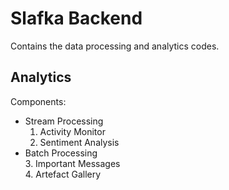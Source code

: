 # Slafka Backend

Contains the data processing and analytics codes.

## Analytics  
Components:  
* Stream Processing  
  1. Activity Monitor  
  2. Sentiment Analysis  
* Batch Processing  
  3. Important Messages  
  4. Artefact Gallery  



